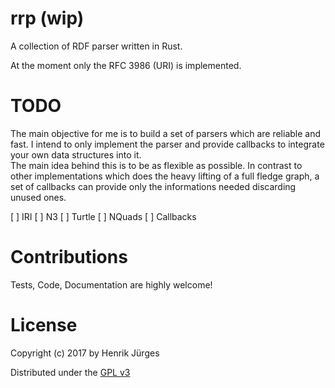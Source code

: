# rrp (wip)
A collection of RDF parser written in Rust.  

At the moment only the RFC 3986 (URI) is implemented.

# TODO

The main objective for me is to build a set of parsers which are
reliable and fast. I intend to only implement the parser and provide
callbacks to integrate your own data structures into it.  
The main idea behind this is to be as flexible as possible.
In contrast to other implementations which does the heavy lifting
of a full fledge graph, a set of callbacks can provide only the informations
needed discarding unused ones.

[ ] IRI
[ ] N3
[ ] Turtle
[ ] NQuads
[ ] Callbacks

# Contributions

Tests, Code, Documentation are highly welcome!

# License

Copyright (c) 2017 by Henrik Jürges

Distributed under the [GPL v3](https://github.com/santifa/rrp/blob/master/LICENSE)
